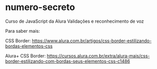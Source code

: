 # numero-secreto
 Curso de JavaScript da Alura Validações e reconhecimento de voz


Para saber mais:

CSS Border: https://www.alura.com.br/artigos/css-border-estilizando-bordas-elementos-css

Alura+ CSS Border: https://cursos.alura.com.br/extra/alura-mais/css-border-estilizando-com-bordas-seus-elementos-css-c1486